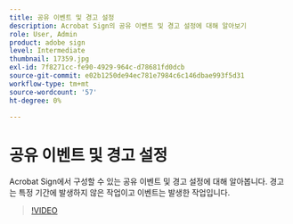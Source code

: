 ```yaml
---
title: 공유 이벤트 및 경고 설정
description: Acrobat Sign의 공유 이벤트 및 경고 설정에 대해 알아보기
role: User, Admin
product: adobe sign
level: Intermediate
thumbnail: 17359.jpg
exl-id: 7f8271cc-fe90-4929-964c-d78681fd0dcb
source-git-commit: e02b1250de94ec781e7984c6c146dbae993f5d31
workflow-type: tm+mt
source-wordcount: '57'
ht-degree: 0%

---
```


# 공유 이벤트 및 경고 설정

Acrobat Sign에서 구성할 수 있는 공유 이벤트 및 경고 설정에 대해 알아봅니다. 경고는 특정 기간에 발생하지 않은 작업이고 이벤트는 발생한 작업입니다.

>[!VIDEO](https://video.tv.adobe.com/v/17359?hidetitle=true)

